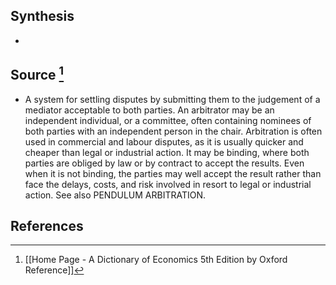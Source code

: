 ## Synthesis
- 
## Source [^1]
- A system for settling disputes by submitting them to the judgement of a mediator acceptable to both parties. An arbitrator may be an independent individual, or a committee, often containing nominees of both parties with an independent person in the chair. Arbitration is often used in commercial and labour disputes, as it is usually quicker and cheaper than legal or industrial action. It may be binding, where both parties are obliged by law or by contract to accept the results. Even when it is not binding, the parties may well accept the result rather than face the delays, costs, and risk involved in resort to legal or industrial action. See also PENDULUM ARBITRATION.
## References

[^1]: [[Home Page - A Dictionary of Economics 5th Edition by Oxford Reference]]